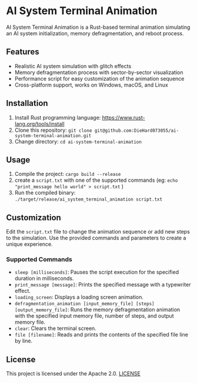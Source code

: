 # AI System Terminal Animation

AI System Terminal Animation is a Rust-based terminal animation simulating an AI system initialization, memory defragmentation, and reboot process.

## Features

- Realistic AI system simulation with glitch effects
- Memory defragmentation process with sector-by-sector visualization
- Performance script for easy customization of the animation sequence
- Cross-platform support, works on Windows, macOS, and Linux

## Installation

1. Install Rust programming language: https://www.rust-lang.org/tools/install
2. Clone this repository: `git clone git@github.com:DieHard073055/ai-system-terminal-animation.git`
3. Change directory: `cd ai-system-terminal-animation`

## Usage

1. Compile the project: `cargo build --release`
2. create a `script.txt` with one of the supported commands (eg: `echo "print_message hello world" > script.txt` )
2. Run the compiled binary: `./target/release/ai_system_terminal_animation script.txt`

## Customization

Edit the `script.txt` file to change the animation sequence or add new steps to the simulation. Use the provided commands and parameters to create a unique experience.

### Supported Commands

- `sleep [milliseconds]`: Pauses the script execution for the specified duration in milliseconds.
- `print_message [message]`: Prints the specified message with a typewriter effect.
- `loading_screen`: Displays a loading screen animation.
- `defragmentation_animation [input_memory_file] [steps] [output_memory_file]`: Runs the memory defragmentation animation with the specified input memory file, number of steps, and output memory file.
- `clear`: Clears the terminal screen.
- `file [filename]`: Reads and prints the contents of the specified file line by line.

## License

This project is licensed under the Apache 2.0. [LICENSE](LICENSE)
